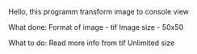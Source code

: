 Hello, this programm transform image to console view

What done:
	Format of image - tif
	Image size - 50x50


What to do:
	Read more info from tif
	Unlimited size
